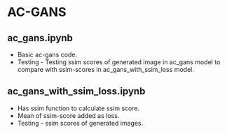 # AC-GANS


## ac_gans.ipynb
* Basic ac-gans code.
* Testing - Testing ssim scores of generated image in ac_gans model to compare with ssim-scores in ac_gans_with_ssim_loss model.


## ac_gans_with_ssim_loss.ipynb
* Has ssim function to calculate ssim score.
* Mean of ssim-score added as loss.
* Testing - ssim scores of generated images.
